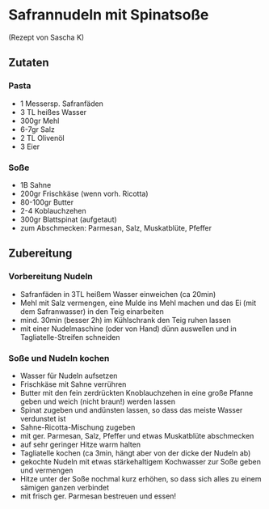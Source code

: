 # Safrannudeln mit Spinatsoße
(Rezept von Sascha K)

## Zutaten

### Pasta

- 1 Messersp. Safranfäden
- 3 TL heißes Wasser
- 300gr Mehl
- 6-7gr Salz
- 2 TL Olivenöl
- 3 Eier

### Soße

- 1B Sahne
- 200gr Frischkäse (wenn vorh. Ricotta)
- 80-100gr Butter
- 2-4 Koblauchzehen
- 300gr Blattspinat (aufgetaut)
- zum Abschmecken: Parmesan, Salz, Muskatblüte, Pfeffer

## Zubereitung

### Vorbereitung Nudeln

- Safranfäden in 3TL heißem Wasser einweichen (ca 20min)
- Mehl mit Salz vermengen, eine Mulde ins Mehl machen und das Ei (mit dem Safranwasser) in den Teig einarbeiten
- mind. 30min (besser 2h) im Kühlschrank den Teig ruhen lassen
- mit einer Nudelmaschine (oder von Hand) dünn auswellen und in Tagliatelle-Streifen schneiden

### Soße und Nudeln kochen

- Wasser für Nudeln aufsetzen
- Frischkäse mit Sahne verrühren
- Butter mit den fein zerdrückten Knoblauchzehen in eine große Pfanne geben und weich (nicht braun!) werden lassen
- Spinat zugeben und andünsten lassen, so dass das meiste Wasser verdunstet ist
- Sahne-Ricotta-Mischung zugeben
- mit ger. Parmesan, Salz, Pfeffer und etwas Muskatblüte abschmecken
- auf sehr geringer Hitze warm halten
- Tagliatelle kochen (ca 3min, hängt aber von der dicke der Nudeln ab)
- gekochte Nudeln mit etwas stärkehaltigem Kochwasser zur Soße geben und vermengen
- Hitze unter der Soße nochmal kurz erhöhen, so dass sich alles zu einem sämigen ganzen verbindet
- mit frisch ger. Parmesan bestreuen und essen!

